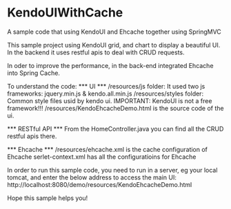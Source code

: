 # KendoUIWithCache
A sample code that using KendoUI and Ehcache together using SpringMVC

This sample project using KendoUI grid, and chart to display a beautiful UI. In the backend it uses restful apis to deal with CRUD requests.

In oder to improve the performance, in the back-end integrated Ehcache into Spring Cache.

To understand the code:
*** UI ***
/resources/js folder:
It used two js frameworks: jquery.min.js & kendo.all.min.js
/resources/styles folder:
Common style files usid by kendo ui.
IMPORTANT: KendoUI is not a free framework!!!
/resources/KendoEhcacheDemo.html is the source code of the ui.

*** RESTful API ***
From the HomeController.java you can find all the CRUD restful apis there.

*** Ehcache ***
/resources/ehcache.xml is the cache configuration of Ehcache
serlet-context.xml has all the configuratioins for Ehcache

In order to run this sample code, you need to run in a server, eg your local tomcat, and enter the below address to access the main UI:
http://localhost:8080/demo/resources/KendoEhcacheDemo.html

Hope this sample helps you!
